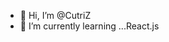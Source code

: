 - 👋 Hi, I’m @CutriZ
- 🌱 I’m currently learning ...React.js

<!---
CutriZ/CutriZ is a ✨ special ✨ repository because its `README.md` (this file) appears on your GitHub profile.
You can click the Preview link to take a look at your changes.
--->
